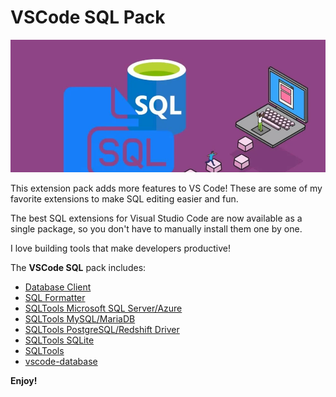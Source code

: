 # VSCode SQL Pack

![Banner](assets/banner.webp)

This extension pack adds more features to VS Code! These are some of my favorite extensions to make SQL editing easier and fun.

The best SQL extensions for Visual Studio Code are now available as a single package, so you don't have to manually install them one by one.

I love building tools that make developers productive!

The **VSCode SQL** pack includes:

* [Database Client](https://marketplace.visualstudio.com/items?itemName=cweijan.vscode-database-client2)
* [SQL Formatter](https://marketplace.visualstudio.com/items?itemName=adpyke.vscode-sql-formatter)
* [SQLTools Microsoft SQL Server/Azure](https://marketplace.visualstudio.com/items?itemName=mtxr.sqltools-driver-mssql)
* [SQLTools MySQL/MariaDB](https://marketplace.visualstudio.com/items?itemName=mtxr.sqltools-driver-mysql)
* [SQLTools PostgreSQL/Redshift Driver](https://marketplace.visualstudio.com/items?itemName=mtxr.sqltools-driver-pg)
* [SQLTools SQLite](https://marketplace.visualstudio.com/items?itemName=mtxr.sqltools-driver-sqlite)
* [SQLTools](https://marketplace.visualstudio.com/items?itemName=mtxr.sqltools)
* [vscode-database](https://marketplace.visualstudio.com/items?itemName=bajdzis.vscode-database)

**Enjoy!**
